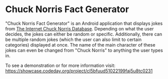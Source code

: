 # Chuck Norris Fact Generator
"Chuck Norris Fact Generator" is an Android application that displays jokes from [The Internet Chuck Norris Database](http://www.icndb.com). Depending on what the user decides, the jokes can either be random or specific. Additionally, there can be multiple random jokes (which the user can also limit to certain categories) displayed at once. The name of the main character of these jokes can even be changed from "Chuck Norris" to anything the user types in.

To see a demonstration or for more information visit: https://showcase.codeday.org/project/cl5bfuud51022199faj5u8tc0231
